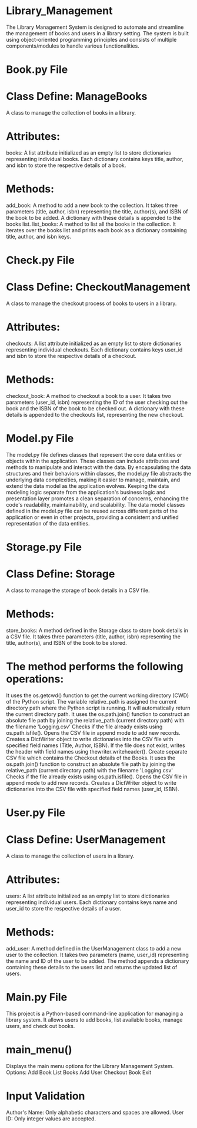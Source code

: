 # Library_Management
The Library Management System is designed to automate and streamline the management of books and users in a library setting. The system is built using object-oriented programming principles and consists of multiple components/modules to handle various functionalities.

# Book.py File
# Class Define: ManageBooks
A class to manage the collection of books in a library.
# Attributes:
books: A list attribute initialized as an empty list to store dictionaries representing individual books. Each dictionary contains keys title, author, and isbn to store the respective details of a book.
# Methods:
add_book: A method to add a new book to the collection. It takes three parameters (title, author, isbn) representing the title, author(s), and ISBN of the book to be added. A dictionary with these details is appended to the books list.
list_books: A method to list all the books in the collection. It iterates over the books list and prints each book as a dictionary containing title, author, and isbn keys.

# Check.py File
# Class Define: CheckoutManagement
A class to manage the checkout process of books to users in a library.
# Attributes:
checkouts: A list attribute initialized as an empty list to store dictionaries representing individual checkouts. Each dictionary contains keys user_id and isbn to store the respective details of a checkout.
# Methods:
checkout_book: A method to checkout a book to a user. It takes two parameters (user_id, isbn) representing the ID of the user checking out the book and the ISBN of the book to be checked out. 
A dictionary with these details is appended to the checkouts list, representing the new checkout.

# Model.py File
The model.py file defines classes that represent the core data entities or objects within the application. These classes can include attributes and methods to manipulate and interact with the data.
By encapsulating the data structures and their behaviors within classes, the model.py file abstracts the underlying data complexities, making it easier to manage, maintain, and extend the data model as the application evolves.
Keeping the data modeling logic separate from the application's business logic and presentation layer promotes a clean separation of concerns, enhancing the code's readability, maintainability, and scalability.
The data model classes defined in the model.py file can be reused across different parts of the application or even in other projects, providing a consistent and unified representation of the data entities.

# Storage.py File
# Class Define: Storage
A class to manage the storage of book details in a CSV file.
# Methods:
store_books: A method defined in the Storage class to store book details in a CSV file. It takes three parameters (title, author, isbn) representing the title, author(s), and ISBN of the book to be stored. 
# The method performs the following operations:
It uses the os.getcwd() function to get the current working directory (CWD) of the Python script.
The variable relative_path is assigned the current directory path where the Python script is running.
It will automatically return the current directory path.
It uses the os.path.join() function to construct an absolute file path by joining the relative_path (current directory path) with the filename 'Logging.csv'
Checks if the file already exists using os.path.isfile().
Opens the CSV file in append mode to add new records.
Creates a DictWriter object to write dictionaries into the CSV file with specified field names (Title, Author, ISBN).
If the file does not exist, writes the header with field names using thewriter.writeheader().
Create separate CSV file which contains the Checkout details of the Books.
It uses the os.path.join() function to construct an absolute file path by joining the relative_path (current directory path) with the filename 'Logging.csv'
Checks if the file already exists using os.path.isfile().
Opens the CSV file in append mode to add new records.
Creates a DictWriter object to write dictionaries into the CSV file with specified field names (user_id, ISBN).

# User.py File
# Class Define: UserManagement
A class to manage the collection of users in a library.
# Attributes:
users: A list attribute initialized as an empty list to store dictionaries representing individual users. Each dictionary contains keys name and user_id to store the respective details of a user.
# Methods:
add_user: A method defined in the UserManagement class to add a new user to the collection. It takes two parameters (name, user_id) representing the name and ID of the user to be added. 
The method appends a dictionary containing these details to the users list and returns the updated list of users.

# Main.py File
This project is a Python-based command-line application for managing a library system. It allows users to add books, list available books, manage users, and check out books.
# main_menu()
Displays the main menu options for the Library Management System.
Options:
Add Book
List Books
Add User
Checkout Book
Exit
# Input Validation
Author's Name: Only alphabetic characters and spaces are allowed.
User ID: Only integer values are accepted.
